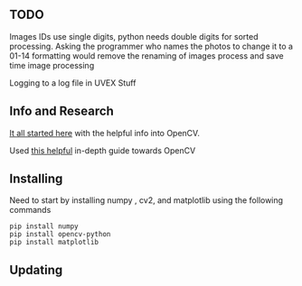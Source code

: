## TODO
Images IDs use single digits, python needs double digits for sorted processing. Asking the programmer who names the photos to change it to a 01-14 formatting would remove the renaming of images process and save time image processing

Logging to a log file in UVEX Stuff

## Info and Research
[It all started here](https://docs.opencv.org/3.4/da/d22/tutorial_py_canny.html) with the helpful info into OpenCV.

Used [this helpful](https://learnopencv.com/cropping-an-image-using-opencv/#collapse-16bd8e961a5db952f794) in-depth guide towards OpenCV 

## Installing
Need to start by installing numpy , cv2, and matplotlib using the following commands
```
pip install numpy
pip install opencv-python
pip install matplotlib
```

## Updating

